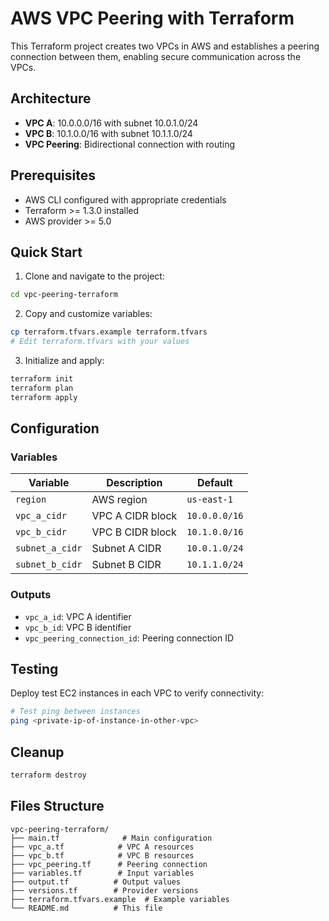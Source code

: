 # AWS VPC Peering with Terraform

This Terraform project creates two VPCs in AWS and establishes a peering connection between them, enabling secure communication across the VPCs.

## Architecture

- **VPC A**: 10.0.0.0/16 with subnet 10.0.1.0/24
- **VPC B**: 10.1.0.0/16 with subnet 10.1.1.0/24
- **VPC Peering**: Bidirectional connection with routing

## Prerequisites

- AWS CLI configured with appropriate credentials
- Terraform >= 1.3.0 installed
- AWS provider >= 5.0

## Quick Start

1. Clone and navigate to the project:
```bash
cd vpc-peering-terraform
```

2. Copy and customize variables:
```bash
cp terraform.tfvars.example terraform.tfvars
# Edit terraform.tfvars with your values
```

3. Initialize and apply:
```bash
terraform init
terraform plan
terraform apply
```

## Configuration

### Variables

| Variable | Description | Default |
|----------|-------------|---------|
| `region` | AWS region | `us-east-1` |
| `vpc_a_cidr` | VPC A CIDR block | `10.0.0.0/16` |
| `vpc_b_cidr` | VPC B CIDR block | `10.1.0.0/16` |
| `subnet_a_cidr` | Subnet A CIDR | `10.0.1.0/24` |
| `subnet_b_cidr` | Subnet B CIDR | `10.1.1.0/24` |

### Outputs

- `vpc_a_id`: VPC A identifier
- `vpc_b_id`: VPC B identifier  
- `vpc_peering_connection_id`: Peering connection ID

## Testing

Deploy test EC2 instances in each VPC to verify connectivity:

```bash
# Test ping between instances
ping <private-ip-of-instance-in-other-vpc>
```

## Cleanup

```bash
terraform destroy
```

## Files Structure

```
vpc-peering-terraform/
├── main.tf              # Main configuration
├── vpc_a.tf            # VPC A resources
├── vpc_b.tf            # VPC B resources  
├── vpc_peering.tf      # Peering connection
├── variables.tf        # Input variables
├── output.tf          # Output values
├── versions.tf        # Provider versions
├── terraform.tfvars.example  # Example variables
└── README.md          # This file
```
